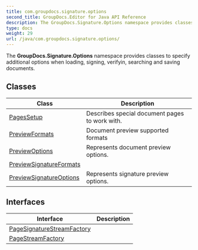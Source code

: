 ```yaml
---
title: com.groupdocs.signature.options
second_title: GroupDocs.Editor for Java API Reference
description: The GroupDocs.Signature.Options namespace provides classes to specify additional options when loading signing verifyin searching and saving documents.
type: docs
weight: 29
url: /java/com.groupdocs.signature.options/
---
```


The **GroupDocs.Signature.Options** namespace provides classes to specify additional options when loading, signing, verifyin, searching and saving documents.


## Classes

| Class | Description |
| --- | --- |
| [PagesSetup](../com.groupdocs.signature.options/pagessetup) | Describes special document pages to work with. |
| [PreviewFormats](../com.groupdocs.signature.options/previewformats) | Document preview supported formats |
| [PreviewOptions](../com.groupdocs.signature.options/previewoptions) | Represents document preview options. |
| [PreviewSignatureFormats](../com.groupdocs.signature.options/previewsignatureformats) |  |
| [PreviewSignatureOptions](../com.groupdocs.signature.options/previewsignatureoptions) | Represents signature preview options. |

## Interfaces

| Interface | Description |
| --- | --- |
| [PageSignatureStreamFactory](../com.groupdocs.signature.options/pagesignaturestreamfactory) |  |
| [PageStreamFactory](../com.groupdocs.signature.options/pagestreamfactory) |  |
